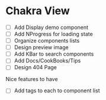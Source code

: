 # Chakra View

- [ ] Add Display demo component
- [ ] Add NProgress for loading state
- [ ] Organize components lists
- [ ] Design preview image
- [ ] Add KBar to search components
- [ ] Add Docs/CookBooks/Tips
- [ ] Design 404 Page

Nice features to have
- [ ] Add tags to each to component list
